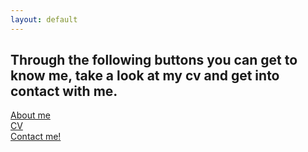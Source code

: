 ```yaml
---
layout: default
---
```


## Through the following buttons you can get to know me, take a look at my cv and get into contact with me.

[About me](https://maxvandervelde.github.io/About%20me/about_me.md)                         
[CV](https://maxvandervelde.github.io/CV/CV.md)              
[Contact me!](mailto:m.e.vandervelde@uu.nl)
